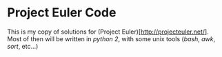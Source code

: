 Project Euler Code
==================

This is my copy of solutions for (Project Euler)[http://projecteuler.net/]. Most of then will be written in *python 2*, with some unix tools (*bash*, *awk*, *sort*, etc...)
